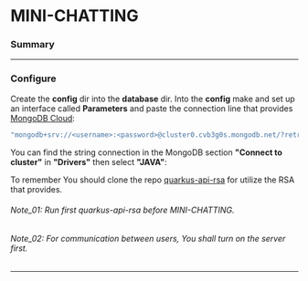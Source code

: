 # MINI-CHATTING
### Summary


- - -
### Configure
Create the **config** dir into the **database** dir. Into the **config** make and set up an interface called **Parameters** and paste the connection line that provides [MongoDB Cloud](https://account.mongodb.com/account/login):
```JAVA
"mongodb+srv://<username>:<password>@cluster0.cvb3g0s.mongodb.net/?retryWrites=true&w=majority;"
```
You can find the string connection in the MongoDB section **"Connect to cluster"** in **"Drivers"** then select **"JAVA"**:

To remember You should clone the repo [quarkus-api-rsa](https://github.com/PineberryCode/quarkus-api-rsa) for utilize the RSA that provides.<br>
###### Note_01: Run first quarkus-api-rsa before MINI-CHATTING.
###### Note_02: For communication between users, You shall turn on the server first.
- - -
